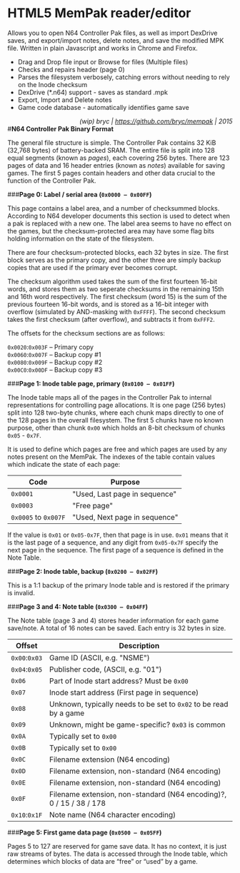 # HTML5 MemPak reader/editor
Allows you to open N64 Controller Pak files, as well as import DexDrive saves, and export/import notes, delete notes, and save the modified MPK file. Written in plain Javascript and works in Chrome and Firefox.

* Drag and Drop file input or Browse for files (Multiple files)
* Checks and repairs header (page 0)
* Parses the filesystem verbosely, catching errors without needing to rely on the Inode checksum
* DexDrive (*.n64) support - saves as standard .mpk
* Export, Import and Delete notes
* Game code database - automatically identifies game save

*<div align=right>(wip) bryc | https://github.com/bryc/mempak | 2015</div>*
#**N64 Controller Pak Binary Format**

The general file structure is simple. The Controller Pak contains 32 KiB (32,768 bytes) of
battery-backed SRAM. The entire file is split into 128 equal segments
(known as *pages*), each covering 256 bytes.
There are 123 pages of data and 16 header entries (known as *notes*) available for saving games. The first 5 pages contain headers and other data crucial to the function of the Controller Pak.

###**Page 0: Label / serial area (`0x0000 – 0x00FF`)**

This page contains a label area, and a number of checksummed blocks. According to N64 developer documents
this section is used to detect when a pak is replaced with a new one. The label
area seems to have no effect on the games, but the checksum-protected area may
have some flag bits holding information on the state of the filesystem.

There are four checksum-protected blocks, each 32 bytes in size. The first
block serves as the primary copy, and the other three are simply backup copies
that are used if the primary ever becomes corrupt.

The checksum algorithm used takes the sum of the first fourteen 16-bit words, and stores them
as two seperate checksums in the remaining 15th and 16th word respectively.
The first checksum (word 15) is the sum of the previous fourteen 16-bit words, and is stored
as a 16-bit integer with overflow (simulated by AND-masking with `0xFFFF`).
The second checksum takes the first checksum (after overflow), and subtracts it from `0xFFF2`.

The offsets for the checksum sections are as follows:

`0x0020`:`0x003F` – Primary copy<br>
`0x0060`:`0x007F` – Backup copy #1<br>
`0x0080`:`0x009F` – Backup copy #2<br>
`0x00C0`:`0x00DF` – Backup copy #3

###**Page 1: Inode table page, primary (`0x0100 – 0x01FF`)**


The Inode table maps all of the pages in the Controller Pak to internal representations for controlling page allocations.
It is one page (256 bytes) split into 128 two-byte chunks, where each chunk maps directly to one of the 128 pages in the overall filesystem. The first 5 chunks have no known purpose, other than chunk `0x00` which holds an 8-bit checksum of chunks `0x05` - `0x7F`.

It is used to define which pages are free and which pages are used by any notes present on the MemPak. The indexes of the table contain values which indicate the state of each page:

Code    |  Purpose
--------|------------
`0x0001`  | "Used, Last page in sequence"
`0x0003`  | "Free page"
`0x0005` to `0x007F`  | "Used, Next page in sequence"

If the value is `0x01` or `0x05-0x7F`, then that page is in use. `0x01` means that it is the last page of a sequence, and any digit from `0x05-0x7F` specify the next page in the sequence. The first page of a sequence is defined in the Note Table.

###**Page 2: Inode table, backup (`0x0200 – 0x02FF`)**

This is a 1:1 backup of the primary Inode table and is restored if the primary is invalid.

###**Page 3 and 4: Note table (`0x0300 – 0x04FF`)**

The Note table (page 3 and 4) stores header information for each game save/note. A total of 16 notes can be saved. Each
entry is 32 bytes in size.

Offset        | Description
--------------|---------------------
`0x00`:`0x03` | Game ID (ASCII, e.g. "NSME")
`0x04`:`0x05` | Publisher code, (ASCII, e.g. "01")
`0x06`        | Part of Inode start address? Must be `0x00`
`0x07`        | Inode start address (First page in sequence)
`0x08`        | Unknown, typically needs to be set to `0x02` to be read by a game
`0x09`        | Unknown, might be game-specific? `0x03` is common
`0x0A`        | Typically set to `0x00`
`0x0B`        | Typically set to `0x00`
`0x0C`        | Filename extension (N64 encoding)
`0x0D`        | Filename extension, non-standard (N64 encoding)
`0x0E`        | Filename extension, non-standard (N64 encoding)
`0x0F`        | Filename extension, non-standard (N64 encoding)?, 0 / 15 / 38 / 178
`0x10`:`0x1F` | Note name (N64 character encoding)

###**Page 5: First game data page (`0x0500 – 0x05FF`)**

Pages 5 to 127 are reserved for game save data. It has no context, it is just raw streams of bytes. The data is
accessed through the Inode table, which determines which blocks of data are “free”
or “used” by a game.
